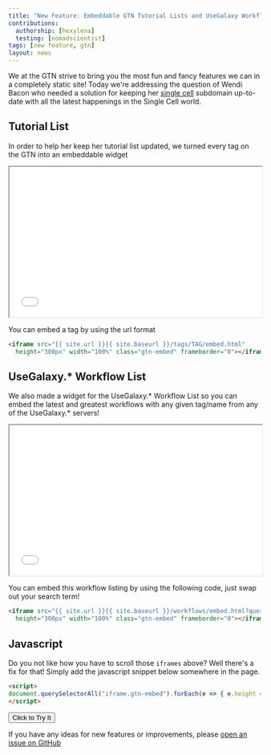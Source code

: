 ```yaml
---
title: "New Feature: Embeddable GTN Tutorial Lists and UseGalaxy Workflow List Widgets"
contributions:
  authorship: [hexylena]
  testing: [nomadscientist]
tags: [new feature, gtn]
layout: news
---
```


We at the GTN strive to bring you the most fun and fancy features we can in a completely static site! Today we're addressing the question of Wendi Bacon who needed a solution for keeping her [single cell](https://singlecell.usegalaxy.eu) subdomain up-to-date with all the latest happenings in the Single Cell world.


## Tutorial List

In order to help her keep her tutorial list updated, we turned every tag on the GTN into an embeddable widget

<iframe src="{{ site.baseurl }}/tags/10x/embed.html" height="300px" width="100%" class="gtn-embed"></iframe>

You can embed a tag by using the url format

```html
<iframe src="{{ site.url }}{{ site.baseurl }}/tags/TAG/embed.html"
  height="300px" width="100%" class="gtn-embed" frameborder="0"></iframe>
```

## UseGalaxy.\* Workflow List

We also made a widget for the UseGalaxy.\* Workflow List so you can embed the latest and greatest workflows with any given tag/name from any of the UseGalaxy.\* servers!

<iframe src="{{ site.baseurl }}/workflows/embed.html?query=circos" height="300px" width="100%" class="gtn-embed"></iframe>

You can embed this workflow listing by using the following code, just swap out your search term!

```html
<iframe src="{{ site.url }}{{ site.baseurl }}/workflows/embed.html?query=circos" 
  height="300px" width="100%" class="gtn-embed" frameborder="0"></iframe>
```

## Javascript

Do you not like how you have to scroll those `iframes` above? Well there's a
fix for that! Simply add the javascript snippet below somewhere in the page.

```html
<script>
document.querySelectorAll("iframe.gtn-embed").forEach(e => { e.height = e.contentWindow.document.body.scrollHeight + 60 });
</script>
```

<button class="btn btn-primary" onclick="javascript:document.querySelectorAll('iframe.gtn-embed').forEach(e => { e.height = e.contentWindow.document.body.scrollHeight + 60 });">Click to Try It</button>

If you have any ideas for new features or improvements, please [open an issue on GitHub](https://github.com/galaxyproject/training-material/issues/)
